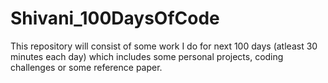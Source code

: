 # Shivani_100DaysOfCode

This repository will consist of some work I do for next 100 days (atleast 30 minutes each day) which includes some personal projects, coding challenges or some reference paper.
